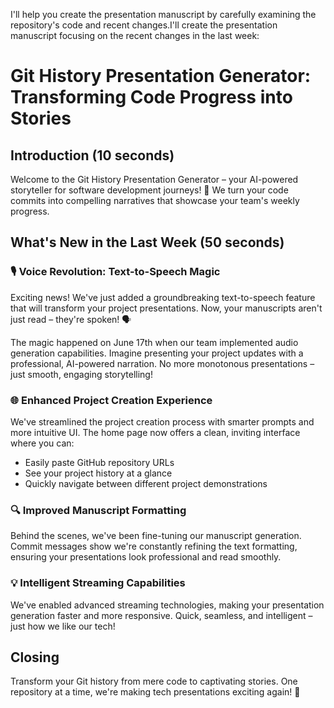 I'll help you create the presentation manuscript by carefully examining the repository's code and recent changes.I'll create the presentation manuscript focusing on the recent changes in the last week:

# Git History Presentation Generator: Transforming Code Progress into Stories

## Introduction (10 seconds)
Welcome to the Git History Presentation Generator – your AI-powered storyteller for software development journeys! 🚀 We turn your code commits into compelling narratives that showcase your team's weekly progress.

## What's New in the Last Week (50 seconds)

### 🎙️ Voice Revolution: Text-to-Speech Magic
Exciting news! We've just added a groundbreaking text-to-speech feature that will transform your project presentations. Now, your manuscripts aren't just read – they're spoken! 🗣️ 

The magic happened on June 17th when our team implemented audio generation capabilities. Imagine presenting your project updates with a professional, AI-powered narration. No more monotonous presentations – just smooth, engaging storytelling!

### 🌐 Enhanced Project Creation Experience
We've streamlined the project creation process with smarter prompts and more intuitive UI. The home page now offers a clean, inviting interface where you can:
- Easily paste GitHub repository URLs
- See your project history at a glance
- Quickly navigate between different project demonstrations

### 🔍 Improved Manuscript Formatting
Behind the scenes, we've been fine-tuning our manuscript generation. Commit messages show we're constantly refining the text formatting, ensuring your presentations look professional and read smoothly.

### 💡 Intelligent Streaming Capabilities
We've enabled advanced streaming technologies, making your presentation generation faster and more responsive. Quick, seamless, and intelligent – just how we like our tech!

## Closing
Transform your Git history from mere code to captivating stories. One repository at a time, we're making tech presentations exciting again! 🎉